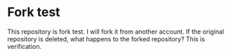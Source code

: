 # Fork test
This repository is fork test. I will fork it from another account. If the original repository is deleted, what happens to the forked repository? This is verification.
